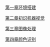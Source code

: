 


[第一章环境搭建](第一章环境搭建.md)

[第二章初识机器视觉](第二章机器视觉-初识机器视觉.md)

[第三章图像处理](第三章图像处理.md)

[第四章颜色识别](第四章颜色识别.md)


